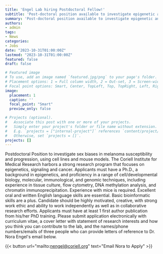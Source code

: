 ```yaml
---
title: 'Engel Lab hiring Postdoctoral Fellow!'
subtitle: 'Post-doctoral position available to investigate epigenetic and expression sex biases throughout melanocyte development and in melanoma.'
summary: 'Post-doctoral position available to investigate epigenetic and expression sex biases throughout melanocyte development and in melanoma.'
authors:
- admin
tags:
- News
categories:
- Jobs
date: "2023-10-31T01:00:00Z"
lastmod: "2023-10-31T01:00:00Z"
featured: false
draft: false

# Featured image
# To use, add an image named `featured.jpg/png` to your page's folder.
# Placement options: 1 = Full column width, 2 = Out-set, 3 = Screen-width
# Focal point options: Smart, Center, TopLeft, Top, TopRight, Left, Right, BottomLeft, Bottom, BottomRight
image:
  placement: 1
  caption: ''
  focal_point: "Smart"
  preview_only: false

# Projects (optional).
#   Associate this post with one or more of your projects.
#   Simply enter your project's folder or file name without extension.
#   E.g. `projects = ["internal-project"]` references `content/project/deep-learning/index.md`.
#   Otherwise, set `projects = []`.
projects: []
---
```

Postdoctoral Position to investigate sex biases in melanoma susceptibility and progression, using cell lines and mouse models. The Coriell Institute for Medical Research harbors a strong research program that focuses on epigenetics, signaling and cancer. Applicants must have a Ph.D., a background in epigenetics, and proficiency in a range of cell/developmental biology, molecular, immunological, and genomic techniques, including experience in tissue culture, flow cytometry, DNA methylation analysis, and chromatin immunoprecipitation. Experience with mice is required. Excellent oral and written English language skills are essential. Basic bioinformatic skills are a plus. Candidate should be highly motivated, creative, with strong work ethic and ability to work independently as well as in collaborative research efforts. Applicants must have at least 1 first author publication from his/her PhD training. Please submit application electronically with curriculum vitae, a cover letter with statement of research interests and how you think you can contribute to the lab, and the names/phone numbers/emails of three people who can provide letters of reference to Dr. Nora Engel's email below.

{{< button url="mailto:nengel@coriell.org" text="Email Nora to Apply" >}}
